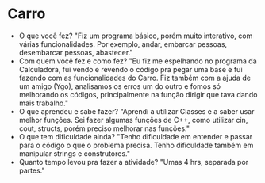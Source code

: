 # Carro

- O que você fez? 
	"Fiz um programa básico, porém muito interativo, com várias funcionalidades. Por exemplo, andar, embarcar pessoas, desembarcar pessoas, abastecer."
- Com quem você fez e como fez? 
	"Eu fiz me espelhando no programa da Calculadora, fui vendo e revendo o código pra pegar uma base e fui fazendo com as funcionalidades do Carro. Fiz também com a ajuda de um amigo (Ygo),  analisamos os erros um do outro e fomos só melhorando os códigos,  principalmente na função dirigir que tava dando mais trabalho."
- O que aprendeu e sabe fazer? 
	"Aprendi a utilizar Classes e a saber usar melhor funções. Sei fazer algumas funções de C++, como utilizar cin, cout, structs, porém preciso melhorar nas funções."  
- O que tem dificuldade ainda? 
	 "Tenho dificuldade em entender e passar para o código o que o problema precisa. Tenho dificuldade também em manipular strings e construtores."
-  Quanto tempo levou pra fazer a atividade? 
	"Umas 4 hrs, separada por partes." 

